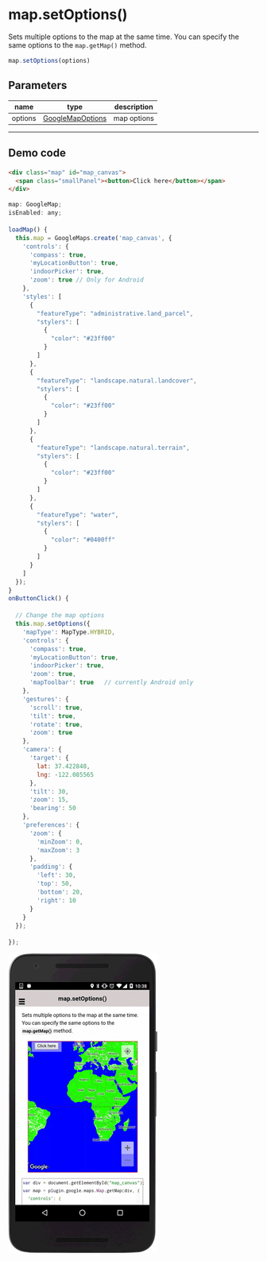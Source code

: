 # map.setOptions()

Sets multiple options to the map at the same time. You can specify the same options to the `map.getMap()` method.

```typescript
map.setOptions(options)
```

## Parameters

name      | type                                              | description
----------|---------------------------------------------------|---------------------------------------
options   | [GoogleMapOptions](../googlemapoptions/README.md) | map options

----------------------------------------------------------------------------------------------------------

## Demo code

```html
<div class="map" id="map_canvas">
  <span class="smallPanel"><button>Click here</button></span>
</div>
```

```js
map: GoogleMap;
isEnabled: any;

loadMap() {
  this.map = GoogleMaps.create('map_canvas', {
    'controls': {
      'compass': true,
      'myLocationButton': true,
      'indoorPicker': true,
      'zoom': true // Only for Android
    },
    'styles': [
      {
        "featureType": "administrative.land_parcel",
        "stylers": [
          {
            "color": "#23ff00"
          }
        ]
      },
      {
        "featureType": "landscape.natural.landcover",
        "stylers": [
          {
            "color": "#23ff00"
          }
        ]
      },
      {
        "featureType": "landscape.natural.terrain",
        "stylers": [
          {
            "color": "#23ff00"
          }
        ]
      },
      {
        "featureType": "water",
        "stylers": [
          {
            "color": "#0400ff"
          }
        ]
      }
    ]
  });
}
onButtonClick() {

  // Change the map options
  this.map.setOptions({
    'mapType': MapType.HYBRID,
    'controls': {
      'compass': true,
      'myLocationButton': true,
      'indoorPicker': true,
      'zoom': true,
      'mapToolbar': true   // currently Android only
    },
    'gestures': {
      'scroll': true,
      'tilt': true,
      'rotate': true,
      'zoom': true
    },
    'camera': {
      'target': {
        lat: 37.422848,
        lng: -122.085565
      },
      'tilt': 30,
      'zoom': 15,
      'bearing': 50
    },
    'preferences': {
      'zoom': {
        'minZoom': 0,
        'maxZoom': 3
      },
      'padding': {
        'left': 30,
        'top': 50,
        'bottom': 20,
        'right': 10
      }
    }
  });

});

```

![](image.gif)
